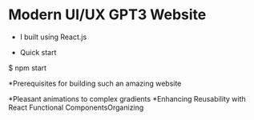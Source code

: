 # Modern UI/UX  GPT3 Website
 

* I built using React.js

* Quick start

$ npm start

*Prerequisites for building such an amazing website

*Pleasant animations to complex gradients
*Enhancing Reusability with React Functional ComponentsOrganizing 
